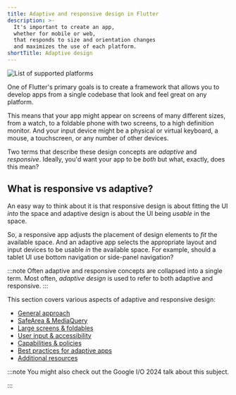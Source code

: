 ```yaml
---
title: Adaptive and responsive design in Flutter
description: >-
  It's important to create an app,
  whether for mobile or web,
  that responds to size and orientation changes
  and maximizes the use of each platform.
shortTitle: Adaptive design
---
```


![List of supported platforms](/assets/images/docs/ui/adaptive-responsive/platforms.png)

One of Flutter's primary goals is to create a framework
that allows you to develop apps from a single codebase
that look and feel great on any platform.

This means that your app might appear on screens of
many different sizes, from a watch, to a foldable
phone with two screens, to a high definition monitor.
And your input device might be a physical or
virtual keyboard, a mouse, a touchscreen, or
any number of other devices.

Two terms that describe these design concepts
are _adaptive_ and _responsive_. Ideally,
you'd want your app to be _both_ but what,
exactly, does this mean?

## What is responsive vs adaptive?

An easy way to think about it is that responsive design
is about fitting the UI _into_ the space and
adaptive design is about the UI being _usable_ in
the space.

So, a responsive app adjusts the placement of design
elements to _fit_ the available space. And an
adaptive app selects the appropriate layout and
input devices to be usable _in_ the available space.
For example, should a tablet UI use bottom navigation or
side-panel navigation?

:::note
Often adaptive and responsive concepts are
collapsed into a single term. Most often,
_adaptive design_ is used to refer to both
adaptive and responsive.
:::

This section covers various aspects of adaptive and
responsive design:

* [General approach][]
* [SafeArea & MediaQuery][]
* [Large screens & foldables][]
* [User input & accessibility][]
* [Capabilities & policies][]
* [Best practices for adaptive apps][]
* [Additional resources][]

[Additional resources]: /ui/adaptive-responsive/more-info
[Best practices for adaptive apps]: /ui/adaptive-responsive/best-practices
[Capabilities & policies]: /ui/adaptive-responsive/capabilities
[General approach]: /ui/adaptive-responsive/general
[Large screens & foldables]: /ui/adaptive-responsive/large-screens
[SafeArea & MediaQuery]: /ui/adaptive-responsive/safearea-mediaquery
[User input & accessibility]: /ui/adaptive-responsive/input

:::note
You might also check out the Google I/O 2024 talk about
this subject.

<YouTubeEmbed id="LeKLGzpsz9I" title="How to build adaptive UI with Flutter"></YouTubeEmbed>
:::
